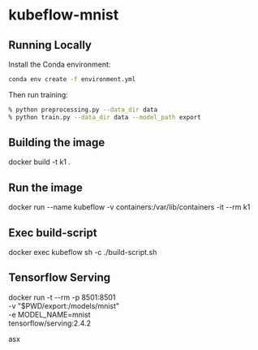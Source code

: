 # kubeflow-mnist

## Running Locally

Install the Conda environment:

```sh
conda env create -f environment.yml
```

Then run training:

```sh
% python preprocessing.py --data_dir data
% python train.py --data_dir data --model_path export
```

## Building the image
docker build -t k1 .

## Run the image
docker run --name kubeflow -v containers:/var/lib/containers -it --rm k1 


## Exec build-script
docker exec kubeflow sh -c ./build-script.sh

## Tensorflow Serving

docker run -t --rm -p 8501:8501 \
    -v "$PWD/export:/models/mnist" \
    -e MODEL_NAME=mnist \
    tensorflow/serving:2.4.2

asx
